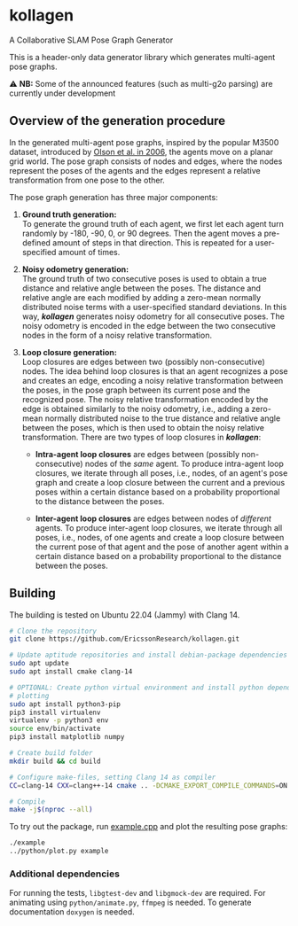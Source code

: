 # kollagen

A Collaborative SLAM Pose Graph Generator

This is a header-only data generator library which generates multi-agent
pose graphs.

⚠️ __NB:__ Some of the announced features (such as multi-g2o parsing) are
currently under development

## Overview of the generation procedure

In the generated multi-agent pose graphs, inspired by the popular M3500
dataset, introduced by [Olson et al. in 2006](http://rvsn.csail.mit.edu/content/eolson/graphoptim/eolson-graphoptim2006.pdf),
the agents move on a planar grid world.  The pose graph consists of nodes
and edges, where the nodes represent the poses of the agents and the edges
represent a relative transformation from one pose to the other.

The pose graph generation has three major components:
1. **Ground truth generation:**  
To generate the ground truth of each agent, we first let each agent turn
randomly by -180, -90, 0, or 90 degrees.  Then the agent moves a
pre-defined amount of steps in that direction.  This is repeated for a
user-specified amount of times.

2. **Noisy odometry generation:**  
The ground truth of two consecutive poses is used to obtain a true distance
and relative angle between the poses.  The distance and relative angle are
each modified by adding a zero-mean normally distributed noise terms with a
user-specified standard deviations.  In this way, ***kollagen*** generates
noisy odometry for all consecutive poses. The noisy odometry is encoded in
the edge between the two consecutive nodes in the form of a noisy relative
transformation.

3. **Loop closure generation:**  
Loop closures are edges between two (possibly non-consecutive) nodes. The
idea behind loop closures is that an agent recognizes a pose and creates an
edge, encoding a noisy relative transformation between the poses, in the
pose graph between its current pose and the recognized pose.  The noisy
relative transformation encoded by the edge is obtained similarly to the
noisy odometry, i.e., adding a zero-mean normally distributed noise to the
true distance and relative angle between the poses, which is then used to
obtain the noisy relative transformation.
There are two types of loop closures in ***kollagen***:
   - **Intra-agent loop closures** are edges between (possibly
     non-consecutive) nodes of the *same* agent. To produce intra-agent
     loop closures, we iterate through all poses, i.e., nodes, of an
     agent's pose graph and create a loop closure between the current and a
     previous poses within a certain distance based on a probability
     proportional to the distance between the poses.
   
   - **Inter-agent loop closures** are edges between nodes of *different*
     agents. To produce inter-agent loop closures, we iterate through all
     poses, i.e., nodes, of one agents and create a loop closure between
     the current pose of that agent and the pose of another agent within a
     certain distance based on a probability proportional to the distance
     between the poses.

## Building

The building is tested on Ubuntu 22.04 (Jammy) with Clang 14.

```bash
# Clone the repository
git clone https://github.com/EricssonResearch/kollagen.git

# Update aptitude repositories and install debian-package dependencies
sudo apt update
sudo apt install cmake clang-14

# OPTIONAL: Create python virtual environment and install python dependencies for
# plotting
sudo apt install python3-pip
pip3 install virtualenv
virtualenv -p python3 env
source env/bin/activate
pip3 install matplotlib numpy

# Create build folder
mkdir build && cd build

# Configure make-files, setting Clang 14 as compiler
CC=clang-14 CXX=clang++-14 cmake .. -DCMAKE_EXPORT_COMPILE_COMMANDS=ON -DDATAGEN_ENABLE_TESTS=OFF -DDATAGEN_ENABLE_GTSAM=OFF

# Compile
make -j$(nproc --all)
```

To try out the package, run [example.cpp](src/example.cpp) and plot the
resulting pose graphs:

```bash
./example
../python/plot.py example
```

### Additional dependencies

For running the tests, `libgtest-dev` and `libgmock-dev` are required.
For animating using `python/animate.py`, `ffmpeg` is needed. To generate
documentation `doxygen` is needed.
